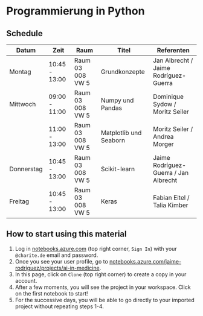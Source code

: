# Programmierung in Python

## Schedule

| Datum      | Zeit          | Raum              | Titel                  | Referenten                             |
|------------|---------------|-------------------|------------------------|----------------------------------------|
| Montag     | 10:45 - 13:00 | Raum 03 008 VW 5  | Grundkonzepte          | Jan Albrecht / Jaime Rodríguez-Guerra  |
| Mittwoch   | 09:00 - 11:00 | Raum 03 008 VW 5  | Numpy und Pandas       | Dominique Sydow / Moritz Seiler        |
|            | 11:00 - 13:00 | Raum 03 008 VW 5  | Matplotlib und Seaborn | Moritz Seiler / Andrea Morger          |
| Donnerstag | 10:45 - 13:00 | Raum 03 008 VW 5  | Scikit-learn           | Jaime Rodríguez-Guerra / Jan Albrecht  |
| Freitag    | 10:45 - 13:00 | Raum 03 008 VW 5  | Keras                  | Fabian Eitel / Talia Kimber            |

## How to start using this material

1. Log in [notebooks.azure.com](https://notebooks.azure.com/) (top right corner, `Sign In`) with your `@charite.de` email and password.
2. Once you see your user profile, go to [notebooks.azure.com/jaime-rodriguez/projects/ai-in-medicine](https://notebooks.azure.com/jaime-rodriguez/projects/ai-in-medicine).
3. In this page, click on `Clone` (top right corner) to create a copy in your account.
4. After a few moments, you will see the project in your workspace. Click on the first notebook to start!
5. For the successive days, you will be able to go directly to your imported project without repeating steps 1-4.
